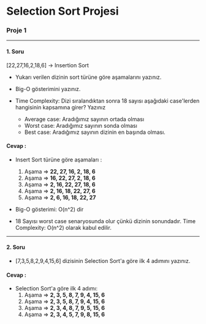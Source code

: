 # Selection Sort Projesi

### Proje 1

---

#### 1. Soru

[22,27,16,2,18,6] -> Insertion Sort

- Yukarı verilen dizinin sort türüne göre aşamalarını yazınız.

- Big-O gösterimini yazınız.

- Time Complexity: Dizi sıralandıktan sonra 18 sayısı aşağıdaki case'lerden hangisinin kapsamına girer? Yazınız

  - Average case: Aradığımız sayının ortada olması
  - Worst case: Aradığımız sayının sonda olması
  - Best case: Aradığımız sayının dizinin en başında olması.

#### Cevap :

- Insert Sort türüne göre aşamaları :

  1.  Aşama => **22, 27, 16, 2, 18, 6**
  2.  Aşama => **16, 22, 27, 2, 18, 6**
  3.  Aşama => **2, 16, 22, 27, 18, 6**
  4.  Aşama => **2, 16, 18, 22, 27, 6**
  5.  Aşama => **2, 6, 16, 18, 22, 27**

- Big-O gösterimi: O(n^2) dir

- 18 Sayısı worst case senaryosunda olur çünkü dizinin sonundadır. Time Complexity: O(n^2) olarak kabul edilir.

---

#### 2. Soru

- [7,3,5,8,2,9,4,15,6] dizisinin Selection Sort'a göre ilk 4 adımını yazınız.

#### Cevap :

- Selection Sort'a göre ilk 4 adımı:
  1.  Aşama => **2, 3, 5, 8, 7, 9, 4, 15, 6**
  2.  Aşama => **2, 3, 5, 8, 7, 9, 4, 15, 6**
  3.  Aşama => **2, 3, 4, 8, 7, 9, 5, 15, 6**
  4.  Aşama => **2, 3, 4, 5, 7, 9, 8, 15, 6**
